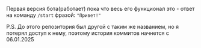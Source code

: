 Первая версия бота(работает)
пока что весь его функционал это - ответ на команду `/start` фразой: `"Привет!"`

P.S. До этого репозитория был другой с таким же названием, но я потерял доступ к нему, поэтому история коммитов начнется с 
06.01.2025
